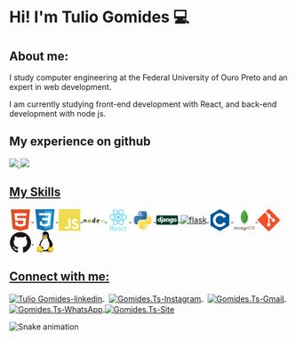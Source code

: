 # Hi! I'm Tulio Gomides  :computer:

## About me:
I study computer engineering at the Federal University of Ouro Preto and an expert in web development.

I am currently studying front-end development with React, and back-end development with node js.

## My experience on github
<div>
<a href="https://github.com/GomidesTs">
  <img height="180em" src="https://github-readme-stats.vercel.app/api?username=gomidests&show_icons=true&theme=dracula&include_all_commits=true&count_private=true"/>
  <img height="180em" src="https://github-readme-stats.vercel.app/api/top-langs/?username=gomidests&layout=compact&langs_count=7&theme=dracula"/>
  
</div>

## My Skills
<div>
  <img align="center" alt="HTML5" height="40" width="40" src="https://raw.githubusercontent.com/devicons/devicon/master/icons/html5/html5-plain.svg">     
  <img align="center" alt="CSS3" height="40" width="40" src="https://raw.githubusercontent.com/devicons/devicon/master/icons/css3/css3-original.svg">     
  <img align="center" alt="js" height="40" width="40" src="https://raw.githubusercontent.com/devicons/devicon/master/icons/javascript/javascript-plain.svg">     
  <img align="center" alt="nodjs" height="40" width="40" src="https://raw.githubusercontent.com/devicons/devicon/master/icons/nodejs/nodejs-original-wordmark.svg">     
  <img align="center" alt="nodjs" height="40" width="40" src="https://raw.githubusercontent.com/devicons/devicon/master/icons/react/react-original-wordmark.svg">      
  <img align="center" alt="python" height="40" width="40" src="https://raw.githubusercontent.com/devicons/devicon/master/icons/python/python-original.svg">      
  <img align="center" alt="django" height="40" width="40" src="https://raw.githubusercontent.com/devicons/devicon/master/icons/django/django-original.svg">      
  <img align="center" alt="flask" height="40" width="40" src="https://www.probytes.net/wp-content/uploads/2018/10/flask-logo-png-transparent.png">      
  <img align="center" alt="c" height="40" width="40" src="https://raw.githubusercontent.com/devicons/devicon/master/icons/c/c-plain.svg">     
  <img align="center" alt="mongo" height="40" width="40" src="https://raw.githubusercontent.com/devicons/devicon/master/icons/mongodb/mongodb-original-wordmark.svg">     
  <img align="center" alt="git" height="40" width="40" src="https://raw.githubusercontent.com/devicons/devicon/master/icons/git/git-original.svg">     
  <img align="center" alt="github" height="40" width="40" src="https://raw.githubusercontent.com/devicons/devicon/master/icons/github/github-original.svg"> 
  <img align="center" alt="linux" height="40" width="40" src="https://raw.githubusercontent.com/devicons/devicon/master/icons/linux/linux-original.svg">
  </div>

## Connect with me:
<div>
  <a href="https://www.linkedin.com/in/gomidests-full-stack-developer/">
    <img align="center" alt="Tulio Gomides-linkedin" height="40" width="40" src="https://i.dlpng.com/static/png/369188_preview.png">
  </a>
&nbsp;
<a href="https://www.instagram.com/gomides.ts/">
<img align="center" alt="Gomides.Ts-Instagram" height="30" width="30" src="https://imagepng.org/wp-content/uploads/2017/08/instagram-icone-icon-1.png">
</a>
  &nbsp;
  <a href="mailto:gomidesprogrammer@gmail.com">
    <img align="center" alt="Gomides.Ts-Gmail" height="30" width="30" src="https://i.pinimg.com/originals/3c/66/f8/3c66f8917c99c4cbb2b1eb7d6ef542c4.png">
  </a>
  &nbsp;
  <a href="https://api.whatsapp.com/send?phone=5531997390128&text=Ola%20Tulio%20Gomides%2C%20entro%20em%20contato%20para%20oferecer%20uma%20proposta">
    <img align="center" alt="Gomides.Ts-WhatsApp" height="30" width="30" src="https://cdn.pixabay.com/photo/2015/08/03/13/58/soon-873316_960_720.png">
  </a>
  <a href="https://gomidests.github.io/I-m/">
    <img align="center" alt="Gomides.Ts-Site" height="40" width="40" src="https://github.com/GomidesTs/TulioGomides/blob/main/assets/img/icons/iconPc.png">
  </a>
</div>
  
  ![Snake animation](https://github.com/GomidesTs/GomidesTs/blob/output/github-contribution-grid-snake.svg)

